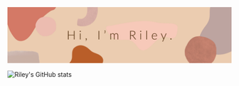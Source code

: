 ![Header](https://github.com/rileybutterfield/rileybutterfield/blob/main/banner.jpg "Header")

<!--
**rileybutterfield/rileybutterfield** is a ✨ _special_ ✨ repository because its `README.md` (this file) appears on your GitHub profile.

Here are some ideas to get you started:

- 🔭 I’m currently working on ...
- 🌱 I’m currently learning ...
- 👯 I’m looking to collaborate on ...
- 🤔 I’m looking for help with ...
- 💬 Ask me about ...
- 📫 How to reach me: ...
- 😄 Pronouns: ...
- ⚡ Fun fact: ...
-->


![Riley's GitHub stats](https://github-readme-stats.vercel.app/api?username=rileybutterfield&show_icons=true&theme=onedark)

